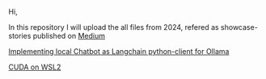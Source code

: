 
Hi,

In this repository I will upload the all files from 2024, refered as showcase-stories published on [Medium](https://medium.com/@ion.stefanache0)

[Implementing local Chatbot as Langchain python-client for Ollama](https://medium.com/@ion.stefanache0/langchain-python-client-for-ollama-69f6c24078e2)

[CUDA on WSL2](https://medium.com/@ion.stefanache0/cuda-on-wsl2-cc2f1d5d128d)

